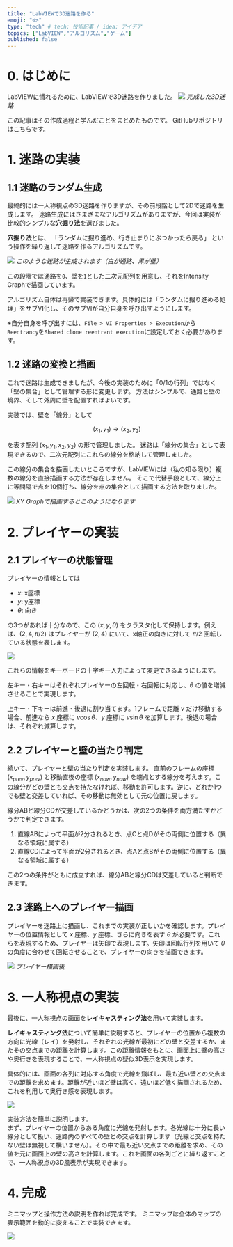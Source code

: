 ```yaml
---
title: "LabVIEWで3D迷路を作る"
emoji: "🐟"
type: "tech" # tech: 技術記事 / idea: アイデア
topics: ["LabVIEW","アルゴリズム","ゲーム"]
published: false
---
```


# 0. はじめに
LabVIEWに慣れるために、LabVIEWで3D迷路を作りました。
![](/images/labview-3dmaze/3dmaze.gif)
*完成した3D迷路*

この記事はその作成過程と学んだことをまとめたものです。
GitHubリポジトリは[こちら](https://github.com/arad166/LabVIEW_3Dmaze)です。

# 1. 迷路の実装
## 1.1 迷路のランダム生成
最終的には一人称視点の3D迷路を作りますが、その前段階として2Dで迷路を生成します。
迷路生成にはさまざまなアルゴリズムがありますが、今回は実装が比較的シンプルな**穴掘り法**を選びました。

**穴掘り法**とは、
「ランダムに掘り進め、行き止まりにぶつかったら戻る」
という操作を繰り返して迷路を作るアルゴリズムです。

![](/images/labview-3dmaze/maze1.png)
*このような迷路が生成されます（白が通路、黒が壁）*

この段階では通路を`0`、壁を`1`とした二次元配列を用意し、それをIntensity Graphで描画しています。

アルゴリズム自体は再帰で実装できます。具体的には「ランダムに掘り進める処理」をサブVI化し、そのサブVIが自分自身を呼び出すようにします。

※自分自身を呼び出すには、`File > VI Properties > Execution`から`Reentrancy`を`Shared clone reentrant execution`に設定しておく必要があります。

## 1.2 迷路の変換と描画

これで迷路は生成できましたが、今後の実装のために「0/1の行列」ではなく「壁の集合」として管理する形に変更します。
方法はシンプルで、通路と壁の境界、そして外周に壁を配置すればよいです。

実装では、壁を「線分」として

$$
(x_1, y_1) \rightarrow (x_2, y_2)
$$

を表す配列 $(x_1, y_1, x_2, y_2)$ の形で管理しました。
迷路は「線分の集合」として表現できるので、二次元配列にこれらの線分を格納して管理しました。

この線分の集合を描画したいところですが、LabVIEWには（私の知る限り）複数の線分を直接描画する方法が存在しません。
そこで代替手段として、線分上に等間隔で点を10個打ち、線分を点の集合として描画する方法を取りました。

![](/images/labview-3dmaze/maze2.png)
*XY Graphで描画するとこのようになります*

# 2. プレイヤーの実装
## 2.1 プレイヤーの状態管理

プレイヤーの情報としては
- $x$: x座標
- $y$: y座標
- $\theta$: 向き

の3つがあれば十分なので、この $(x, y, \theta)$ をクラスタ化して保持します。例えば、$(2, 4, \pi/2)$ はプレイヤーが $(2, 4)$ にいて、x軸正の向きに対して $\pi/2$ 回転している状態を表します。

![](/images/labview-3dmaze/x_y_theta.png)

これらの情報をキーボードの十字キー入力によって変更できるようにします。

左キー・右キーはそれぞれプレイヤーの左回転・右回転に対応し、$\theta$ の値を増減させることで実現します。

上キー・下キーは前進・後退に割り当てます。1フレームで距離 $v$ だけ移動する場合、前進なら $x$ 座標に $v\cos\theta$、$y$ 座標に $v\sin\theta$ を加算します。後退の場合は、それぞれ減算します。

## 2.2 プレイヤーと壁の当たり判定

続いて、プレイヤーと壁の当たり判定を実装します。
直前のフレームの座標 $(x_{prev}, y_{prev})$ と移動直後の座標 $(x_{now}, y_{now})$ を端点とする線分を考えます。この線分がどの壁とも交点を持たなければ、移動を許可します。逆に、どれか1つでも壁と交差していれば、その移動は無効として元の位置に戻します。

線分ABと線分CDが交差しているかどうかは、次の2つの条件を両方満たすかどうかで判定できます。

1. 直線ABによって平面が2分されるとき、点Cと点Dがその両側に位置する（異なる領域に属する）
2. 直線CDによって平面が2分されるとき、点Aと点Bがその両側に位置する（異なる領域に属する）

この2つの条件がともに成立すれば、線分ABと線分CDは交差していると判断できます。

## 2.3 迷路上へのプレイヤー描画

プレイヤーを迷路上に描画し、これまでの実装が正しいかを確認します。プレイヤーの位置情報として $x$ 座標、$y$ 座標、さらに向きを表す $\theta$ が必要です。これらを表現するため、プレイヤーは矢印で表現します。矢印は回転行列を用いて $\theta$ の角度に合わせて回転させることで、プレイヤーの向きを描画できます。

![](/images/labview-3dmaze/maze_with_player.gif)
*プレイヤー描画後*

# 3. 一人称視点の実装
最後に、一人称視点の画面を**レイキャスティング法**を用いて実装します。

**レイキャスティング法**について簡単に説明すると、プレイヤーの位置から複数の方向に光線（レイ）を発射し、それぞれの光線が最初にどの壁と交差するか、またその交点までの距離を計算します。この距離情報をもとに、画面上に壁の高さや奥行きを表現することで、一人称視点の疑似3D表示を実現します。

具体的には、画面の各列に対応する角度で光線を飛ばし、最も近い壁との交点までの距離を求めます。距離が近いほど壁は高く、遠いほど低く描画されるため、これを利用して奥行き感を表現します。

![](/images/labview-3dmaze/lay_casting.png)

実装方法を簡単に説明します。  
まず、プレイヤーの位置からある角度に光線を発射します。各光線は十分に長い線分として扱い、迷路内のすべての壁との交点を計算します（光線と交点を持たない壁は無視して構いません）。その中で最も近い交点までの距離を求め、その値を元に画面上の壁の高さを計算します。これを画面の各列ごとに繰り返すことで、一人称視点の3D風表示が実現できます。

# 4. 完成
ミニマップと操作方法の説明を作れば完成です。
ミニマップは全体のマップの表示範囲を動的に変えることで実装できます。

![](/images/labview-3dmaze/3dmaze.gif)